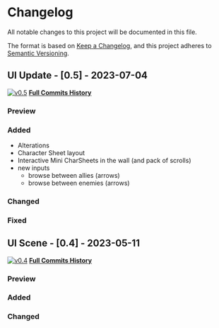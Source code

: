 # Changelog

All notable changes to this project will be documented in this file.

The format is based on [Keep a Changelog](https://keepachangelog.com/en/1.0.0/),
and this project adheres to [Semantic Versioning](https://semver.org/spec/v2.0.0.html).

## UI Update - [0.5] - 2023-07-04

[![v0.5](https://img.shields.io/badge/v0.5-gray?style=flat&logo=github&logoColor=181717&link=https://github.com/Fabinistere/bevy_turn-based_combat/releases/tag/v0.5)](https://github.com/Fabinistere/bevy_turn-based_combat/releases/tag/v0.5)
[**Full Commits History**](https://github.com/Fabinistere/bevy_turn-based_combat/commits/v0.5)

### Preview

<!-- with a gif -->

### Added

- Alterations
- Character Sheet layout
- Interactive Mini CharSheets in the wall (and pack of scrolls)
- new inputs
  - browse between allies (arrows)
  - browse between enemies (arrows)

### Changed

### Fixed

## UI Scene - [0.4] - 2023-05-11

[![v0.4](https://img.shields.io/badge/v0.4-gray?style=flat&logo=github&logoColor=181717&link=https://github.com/Fabinistere/bevy_turn-based_combat/releases/tag/v0.4)](https://github.com/Fabinistere/bevy_turn-based_combat/releases/tag/v0.4)
[**Full Commits History**](https://github.com/Fabinistere/bevy_turn-based_combat/commits/v0.4)

### Preview

<!-- with a gif -->

### Added

### Changed
